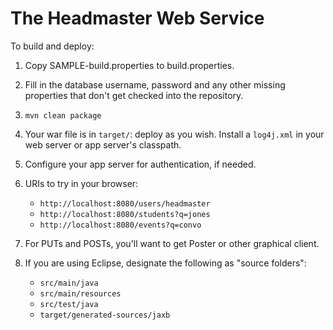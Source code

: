 The Headmaster Web Service
==========================

To build and deploy:

1. Copy SAMPLE-build.properties to build.properties.

2. Fill in the database username, password and any other missing properties that
   don't get checked into the repository.

3. `mvn clean package`

4. Your war file is in `target/`: deploy as you wish.  Install a `log4j.xml` in
   your web server or app server's classpath.

5. Configure your app server for authentication, if needed.

6. URIs to try in your browser:

   * `http://localhost:8080/users/headmaster`
   * `http://localhost:8080/students?q=jones`
   * `http://localhost:8080/events?q=convo`

7. For PUTs and POSTs, you'll want to get Poster or other graphical client.

8. If you are using Eclipse, designate the following as "source folders":

   * `src/main/java`
   * `src/main/resources`
   * `src/test/java`
   * `target/generated-sources/jaxb`
